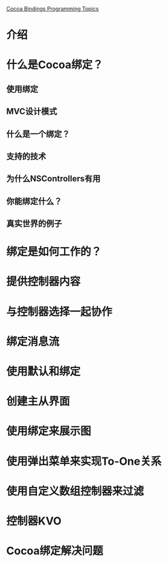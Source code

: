 [Cocoa Bindings Programming Topics](https://developer.apple.com/library/archive/documentation/Cocoa/Conceptual/CocoaBindings/CocoaBindings.html#//apple_ref/doc/uid/10000167i)

# 介绍

# 什么是Cocoa绑定？

## 使用绑定

## MVC设计模式

## 什么是一个绑定？

## 支持的技术

## 为什么NSControllers有用

## 你能绑定什么？

## 真实世界的例子

# 绑定是如何工作的？

# 提供控制器内容

# 与控制器选择一起协作

# 绑定消息流

# 使用默认和绑定

# 创建主从界面

# 使用绑定来展示图

# 使用弹出菜单来实现To-One关系

# 使用自定义数组控制器来过滤

# 控制器KVO

# Cocoa绑定解决问题